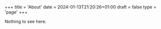 +++
title = 'About'
date = 2024-01-13T21:20:26+01:00
draft = false
type = 'page'
+++

Nothing to see here.

